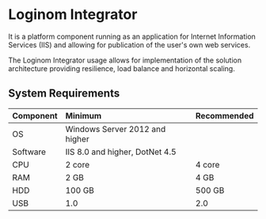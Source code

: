# Loginom Integrator

It is a platform component running as an application for Internet Information Services (IIS) and allowing for publication of the user's own web services.

The Loginom Integrator usage allows for implementation of the solution architecture providing resilience, load balance and horizontal scaling.

## System Requirements

| Component | Minimum | Recommended |
|:--------- |:-------------|:------------- |
| OS | Windows Server 2012 and higher | |
| Software | IIS 8.0 and higher, DotNet 4.5 | |
| CPU | 2 core | 4 core |
| RAM | 2 GB | 4 GB |
| HDD | 100 GB | 500 GB |
| USB | 1.0 | 2.0 |
